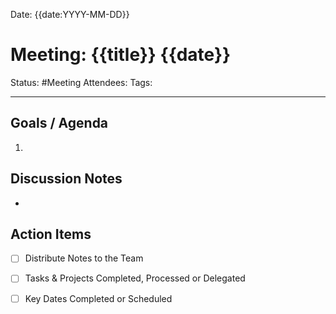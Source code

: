 Date: {{date:YYYY-MM-DD}}
# Meeting: {{title}} {{date}}
Status: #Meeting
Attendees:
Tags:

---
## Goals / Agenda
1.

## Discussion Notes
- 

## Action Items
- [  ] Distribute Notes to the Team 
- [  ] Tasks & Projects Completed, Processed or Delegated
-  [  ] Key Dates Completed or Scheduled

